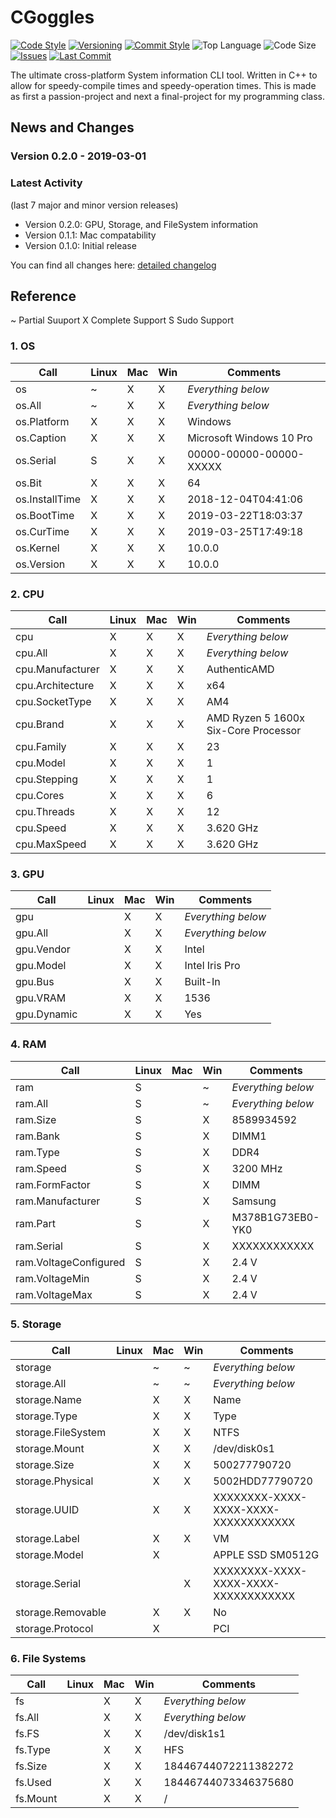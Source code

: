 # CGoggles

[![Code Style](https://img.shields.io/badge/code_style-VS_Code-blue.svg?style=flat)](https://google.github.io/styleguide/cppguide.html)
[![Versioning](https://img.shields.io/badge/versioning-semantic-brightgreen.svg?style=flat)](https://semver.org/)
[![Commit Style](https://img.shields.io/badge/commit_style-gitmoji-yellow.svg?style=flat)](https://gitmoji.carloscuesta.me/)
![Top Language](https://img.shields.io/github/languages/top/evaneliasyoung/cgoggles.svg?style=flat)
![Code Size](https://img.shields.io/github/languages/code-size/evaneliasyoung/cgoggles.svg?style=flat)
[![Issues](https://img.shields.io/github/issues/evaneliasyoung/cgoggles.svg?style=flat)](https://github.com/evaneliasyoung/cgoggles/issues)
[![Last Commit](https://img.shields.io/github/last-commit/evaneliasyoung/cgoggles.svg?style=flat)](https://github.com/evaneliasyoung/cgoggles/commit/master)

The ultimate cross-platform System information CLI tool.
Written in C++ to allow for speedy-compile times and speedy-operation times.
This is made as first a passion-project and next a final-project for my programming class.

## News and Changes

### Version 0.2.0 - 2019-03-01

### Latest Activity

(last 7 major and minor version releases)

- Version 0.2.0: GPU, Storage, and FileSystem information
- Version 0.1.1: Mac compatability
- Version 0.1.0: Initial release

You can find all changes here: [detailed changelog](CHANGELOG.md)

## Reference

~ Partial Suuport
X Complete Support
S Sudo Support

### 1. OS

| Call           | Linux | Mac | Win | Comments                 |
| -------------- | ----- | --- | --- | ------------------------ |
| os             | ~     | X   | X   | *Everything below*       |
| os.All         | ~     | X   | X   | *Everything below*       |
| os.Platform    | X     | X   | X   | Windows                  |
| os.Caption     | X     | X   | X   | Microsoft Windows 10 Pro |
| os.Serial      | S     | X   | X   | 00000-00000-00000-XXXXX  |
| os.Bit         | X     | X   | X   | 64                       |
| os.InstallTime | X     | X   | X   | 2018-12-04T04:41:06      |
| os.BootTime    | X     | X   | X   | 2019-03-22T18:03:37      |
| os.CurTime     | X     | X   | X   | 2019-03-25T17:49:18      |
| os.Kernel      | X     | X   | X   | 10.0.0                   |
| os.Version     | X     | X   | X   | 10.0.0                   |

### 2. CPU

| Call             | Linux | Mac | Win | Comments                             |
| ---------------- | ----- | --- | --- | ------------------------------------ |
| cpu              | X     | X   | X   | *Everything below*                   |
| cpu.All          | X     | X   | X   | *Everything below*                   |
| cpu.Manufacturer | X     | X   | X   | AuthenticAMD                         |
| cpu.Architecture | X     | X   | X   | x64                                  |
| cpu.SocketType   | X     | X   | X   | AM4                                  |
| cpu.Brand        | X     | X   | X   | AMD Ryzen 5 1600x Six-Core Processor |
| cpu.Family       | X     | X   | X   | 23                                   |
| cpu.Model        | X     | X   | X   | 1                                    |
| cpu.Stepping     | X     | X   | X   | 1                                    |
| cpu.Cores        | X     | X   | X   | 6                                    |
| cpu.Threads      | X     | X   | X   | 12                                   |
| cpu.Speed        | X     | X   | X   | 3.620 GHz                            |
| cpu.MaxSpeed     | X     | X   | X   | 3.620 GHz                            |

### 3. GPU

| Call        | Linux | Mac | Win | Comments           |
| ----------- | ----- | --- | --- | ------------------ |
| gpu         |       | X   | X   | *Everything below* |
| gpu.All     |       | X   | X   | *Everything below* |
| gpu.Vendor  |       | X   | X   | Intel              |
| gpu.Model   |       | X   | X   | Intel Iris Pro     |
| gpu.Bus     |       | X   | X   | Built-In           |
| gpu.VRAM    |       | X   | X   | 1536               |
| gpu.Dynamic |       | X   | X   | Yes                |

### 4. RAM

| Call                  | Linux | Mac | Win | Comments           |
| --------------------- | ----- | --- | --- | ------------------ |
| ram                   | S     |     | ~   | *Everything below* |
| ram.All               | S     |     | ~   | *Everything below* |
| ram.Size              | S     |     | X   | 8589934592         |
| ram.Bank              | S     |     | X   | DIMM1              |
| ram.Type              | S     |     | X   | DDR4               |
| ram.Speed             | S     |     | X   | 3200 MHz           |
| ram.FormFactor        | S     |     | X   | DIMM               |
| ram.Manufacturer      | S     |     | X   | Samsung            |
| ram.Part              | S     |     | X   | M378B1G73EB0-YK0   |
| ram.Serial            | S     |     | X   | XXXXXXXXXXXX       |
| ram.VoltageConfigured | S     |     | X   | 2.4 V              |
| ram.VoltageMin        | S     |     | X   | 2.4 V              |
| ram.VoltageMax        | S     |     | X   | 2.4 V              |

### 5. Storage

| Call               | Linux | Mac | Win | Comments                             |
| ------------------ | ----- | --- | --- | ------------------------------------ |
| storage            |       | ~   | ~   | *Everything below*                   |
| storage.All        |       | ~   | ~   | *Everything below*                   |
| storage.Name       |       | X   | X   | Name                                 |
| storage.Type       |       | X   | X   | Type                                 |
| storage.FileSystem |       | X   | X   | NTFS                                 |
| storage.Mount      |       | X   | X   | /dev/disk0s1                         |
| storage.Size       |       | X   | X   | 500277790720                         |
| storage.Physical   |       | X   | X   | 5002HDD77790720                      |
| storage.UUID       |       | X   | X   | XXXXXXXX-XXXX-XXXX-XXXX-XXXXXXXXXXXX |
| storage.Label      |       | X   | X   | VM                                   |
| storage.Model      |       | X   |     | APPLE SSD SM0512G                    |
| storage.Serial     |       |     | X   | XXXXXXXX-XXXX-XXXX-XXXX-XXXXXXXXXXXX |
| storage.Removable  |       | X   | X   | No                                   |
| storage.Protocol   |       | X   |     | PCI                                  |

### 6. File Systems

| Call     | Linux | Mac | Win | Comments             |
| -------- | ----- | --- | --- | -------------------- |
| fs       |       | X   | X   | *Everything below*   |
| fs.All   |       | X   | X   | *Everything below*   |
| fs.FS    |       | X   | X   | /dev/disk1s1         |
| fs.Type  |       | X   | X   | HFS                  |
| fs.Size  |       | X   | X   | 18446744072211382272 |
| fs.Used  |       | X   | X   | 18446744073346375680 |
| fs.Mount |       | X   | X   | /                    |
